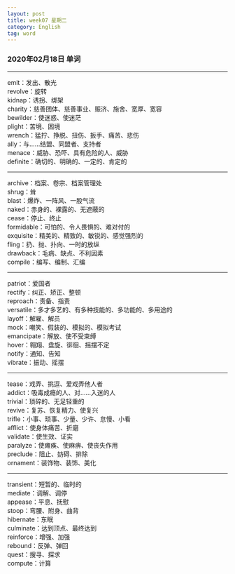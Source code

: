 ```yaml
---
layout: post  
title: week07 星期二  
category: English  
tag: word  
---
```

### 2020年02月18日 单词
- - -
emit：发出、散光  
revolve：旋转  
kidnap：诱拐、绑架  
charity：慈善团体、慈善事业、赈济、施舍、宽厚、宽容  
bewilder：使迷惑、使迷茫  
plight：苦境、困境  
wrench：猛拧、挣脱、扭伤、扳手、痛苦、悲伤  
ally：与……结盟、同盟者、支持者  
menace：威胁、恐吓、具有危险的人、威胁  
definite：确切的、明确的、一定的、肯定的  
- - -
archive：档案、卷宗、档案管理处  
shrug：耸  
blast：爆炸、一阵风、一股气流  
naked：赤身的、裸露的、无遮蔽的  
cease：停止、终止  
formidable：可怕的、令人畏惧的、难对付的  
exquisite：精美的、精致的、敏锐的、感觉强烈的  
fling：扔、抛、扑向、一时的放纵  
drawback：毛病、缺点、不利因素  
compile：编写、编制、汇编  
- - -
patriot：爱国者  
rectify：纠正、矫正、整顿  
reproach：责备、指责  
versatile：多才多艺的、有多种技能的、多功能的、多用途的  
layoff：解雇、解员  
mock：嘲笑、假装的、模拟的、模拟考试  
emancipate：解放、使不受束缚  
hover：翱翔、盘旋、徘徊、摇摆不定  
notify：通知、告知  
vibrate：振动、摇摆  
- - -
tease：戏弄、挑逗、爱戏弄他人者  
addict：吸毒成瘾的人、对……入迷的人  
trivial：琐碎的、无足轻重的  
revive：复苏、恢复精力、使复兴  
trifle：小事、琐事、少量、少许、怠慢、小看  
afflict：使身体痛苦、折磨  
validate：使生效、证实  
paralyze：使瘫痪、使麻痹、使丧失作用  
preclude：阻止、妨碍、排除  
ornament：装饰物、装饰、美化  
- - -
transient：短暂的、临时的  
mediate：调解、调停  
appease：平息、抚慰  
stoop：弯腰、附身、曲背  
hibernate：东眠  
culminate：达到顶点、最终达到  
reinforce：增强、加强  
rebound：反弹、弹回  
quest：搜寻、探求  
compute：计算